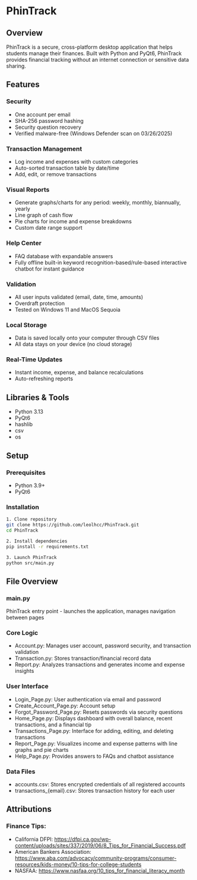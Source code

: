 # PhinTrack

## Overview
PhinTrack is a secure, cross-platform desktop application that helps students manage their finances. Built with Python and PyQt6, PhinTrack provides financial tracking without an internet connection or sensitive data sharing.

## Features

### Security
* One account per email
* SHA-256 password hashing
* Security question recovery
* Verified malware-free (Windows Defender scan on 03/26/2025)

### Transaction Management
* Log income and expenses with custom categories
* Auto-sorted transaction table by date/time
* Add, edit, or remove transactions

### Visual Reports
* Generate graphs/charts for any period: weekly, monthly, biannually, yearly
* Line graph of cash flow
* Pie charts for income and expense breakdowns
* Custom date range support

### Help Center
* FAQ database with expandable answers
* Fully offline built-in keyword recognition-based/rule-based interactive chatbot for instant guidance

### Validation
* All user inputs validated (email, date, time, amounts)
* Overdraft protection
* Tested on Windows 11 and MacOS Sequoia

### Local Storage
* Data is saved locally onto your computer through CSV files
* All data stays on your device (no cloud storage)

### Real-Time Updates
* Instant income, expense, and balance recalculations
* Auto-refreshing reports

## Libraries & Tools
* Python 3.13
* PyQt6
* hashlib
* csv
* os

## Setup
### Prerequisites
* Python 3.9+
* PyQt6
### Installation
```bash
1. Clone repository
git clone https://github.com/leolhcc/PhinTrack.git
cd PhinTrack

2. Install dependencies
pip install -r requirements.txt

3. Launch PhinTrack
python src/main.py
```
## File Overview
### main.py
PhinTrack entry point - launches the application, manages navigation between pages
### Core Logic
* Account.py: Manages user account, password security, and transaction validation
* Transaction.py: Stores transaction/financial record data
* Report.py: Analyzes transactions and generates income and expense insights
### User Interface
* Login_Page.py: User authentication via email and password
* Create_Account_Page.py: Account setup
* Forgot_Password_Page.py: Resets passwords via security questions
* Home_Page.py: Displays dashboard with overall balance, recent transactions, and a financial tip
* Transactions_Page.py: Interface for adding, editing, and deleting transactions
* Report_Page.py: Visualizes income and expense patterns with line graphs and pie charts
* Help_Page.py: Provides answers to FAQs and chatbot assistance
### Data Files
* accounts.csv: Stores encrypted credentials of all registered accounts
* transactions_{email}.csv: Stores transaction history for each user

## Attributions
### Finance Tips:
* California DFPI: https://dfpi.ca.gov/wp-content/uploads/sites/337/2019/06/8_Tips_for_Financial_Success.pdf
* American Bankers Association: https://www.aba.com/advocacy/community-programs/consumer-resources/kids-money/10-tips-for-college-students 
* NASFAA: https://www.nasfaa.org/10_tips_for_financial_literacy_month 
